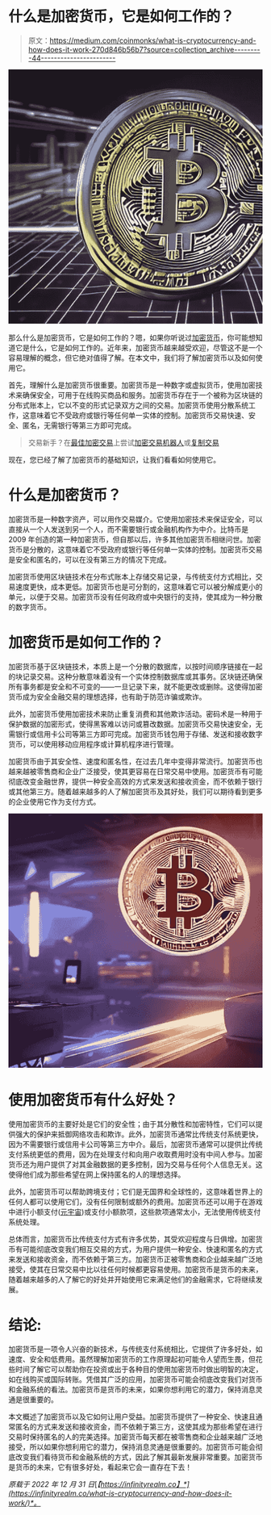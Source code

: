 # 什么是加密货币，它是如何工作的？

> 原文：<https://medium.com/coinmonks/what-is-cryptocurrency-and-how-does-it-work-270d846b56b7?source=collection_archive---------44----------------------->

![](img/b09ba3191f9d816d944160d6801d2bba.png)

那么什么是加密货币，它是如何工作的？嗯，如果你听说过[加密货币](https://en.wikipedia.org/wiki/Cryptocurrency)，你可能想知道它是什么，它是如何工作的。近年来，加密货币越来越受欢迎，尽管这不是一个容易理解的概念，但它绝对值得了解。在本文中，我们将了解加密货币以及如何使用它。

首先，理解什么是加密货币很重要。加密货币是一种数字或虚拟货币，使用加密技术来确保安全，可用于在线购买商品和服务。加密货币存在于一个被称为区块链的分布式账本上，它以不变的形式记录双方之间的交易。加密货币使用分散系统工作，这意味着它不受政府或银行等任何单一实体的控制。加密货币交易快速、安全、匿名，无需银行等第三方即可完成。

> 交易新手？在[最佳加密交易](/coinmonks/crypto-exchange-dd2f9d6f3769)上尝试[加密交易机器人](/coinmonks/crypto-trading-bot-c2ffce8acb2a)或[复制交易](/coinmonks/top-10-crypto-copy-trading-platforms-for-beginners-d0c37c7d698c)

现在，您已经了解了加密货币的基础知识，让我们看看如何使用它。

# 什么是加密货币？

加密货币是一种数字资产，可以用作交易媒介。它使用加密技术来保证安全，可以直接从一个人发送到另一个人，而不需要银行或金融机构作为中介。比特币是 2009 年创造的第一种加密货币，但自那以后，许多其他加密货币相继问世。加密货币是分散的，这意味着它不受政府或银行等任何单一实体的控制。加密货币交易是安全和匿名的，可以在没有第三方的情况下完成。

加密货币使用区块链技术在分布式账本上存储交易记录，与传统支付方式相比，交易速度更快，成本更低。加密货币也是可分割的，这意味着它可以被分解成更小的单元，以便于交易。加密货币没有任何政府或中央银行的支持，使其成为一种分散的数字货币。

# 加密货币是如何工作的？

加密货币基于区块链技术，本质上是一个分散的数据库，以按时间顺序链接在一起的块记录交易。这种分散意味着没有一个实体控制数据库或其事务。区块链还确保所有事务都是安全和不可变的——一旦记录下来，就不能更改或删除。这使得加密货币成为安全金融交易的理想选择，也有助于防范诈骗或欺诈。

此外，加密货币使用加密技术来防止重复消费和其他欺诈活动。密码术是一种用于保护数据的加密形式，使得黑客难以访问或篡改数据。加密货币交易快速安全，无需银行或信用卡公司等第三方即可完成。加密货币钱包用于存储、发送和接收数字货币，可以使用移动应用程序或计算机程序进行管理。

加密货币由于其安全性、速度和匿名性，在过去几年中变得非常流行。加密货币也越来越被零售商和企业广泛接受，使其更容易在日常交易中使用。加密货币有可能彻底改变金融世界，提供一种安全高效的方式来发送和接收资金，而不依赖于银行或其他第三方。随着越来越多的人了解加密货币及其好处，我们可以期待看到更多的企业使用它作为支付方式。

![](img/7395f0e3ba8f5ca030c25e0c2613f72e.png)

# 使用加密货币有什么好处？

使用加密货币的主要好处是它们的安全性；由于其分散性和加密特性，它们可以提供强大的保护来抵御网络攻击和欺诈。此外，加密货币通常比传统支付系统更快，因为不需要银行或信用卡公司等第三方中介。最后，加密货币通常可以提供比传统支付系统更低的费用，因为在处理支付和向用户收取费用时没有中间人参与。加密货币还为用户提供了对其金融数据的更多控制，因为交易与任何个人信息无关。这使得他们成为那些希望在网上保持匿名的人的理想选择。

此外，加密货币可以帮助跨境支付；它们是无国界和全球性的，这意味着世界上的任何人都可以使用它们，没有任何限制或额外的费用。加密货币还可以用于在游戏中进行小额支付([元宇宙](https://infinityrealm.co/what-is-the-metaverse-and-why-should-it-matter/))或支付小额款项，这些款项通常太小，无法使用传统支付系统处理。

总体而言，加密货币比传统支付方式有许多优势，其受欢迎程度与日俱增。加密货币有可能彻底改变我们相互交易的方式，为用户提供一种安全、快速和匿名的方式来发送和接收资金，而不依赖于第三方。加密货币正被零售商和企业越来越广泛地接受，使其在日常交易中比以往任何时候都更容易使用。加密货币是货币的未来，随着越来越多的人了解它的好处并开始使用它来满足他们的金融需求，它将继续发展。

# 结论:

加密货币是一项令人兴奋的新技术，与传统支付系统相比，它提供了许多好处，如速度、安全和低费用。虽然理解加密货币的工作原理起初可能令人望而生畏，但花些时间了解它可以帮助你在投资或出于各种目的使用加密货币时做出明智的决定，如在线购买或国际转账。凭借其广泛的应用，加密货币可能会彻底改变我们对货币和金融系统的看法。加密货币是货币的未来，如果你想利用它的潜力，保持消息灵通是很重要的。

本文概述了加密货币以及它如何让用户受益。加密货币提供了一种安全、快速且通常匿名的方式来发送和接收资金，而不依赖于第三方，这使其成为那些希望在进行交易时保持匿名的人的完美选择。加密货币每天都在被零售商和企业越来越广泛地接受，所以如果你想利用它的潜力，保持消息灵通是很重要的。加密货币可能会彻底改变我们看待货币和金融系统的方式，因此了解其最新发展非常重要。加密货币是货币的未来，它有很多好处，看起来它会一直存在下去！

*原载于 2022 年 12 月 31 日*[*【https://infinityrealm.co】*](https://infinityrealm.co/what-is-cryptocurrency-and-how-does-it-work/)*。*